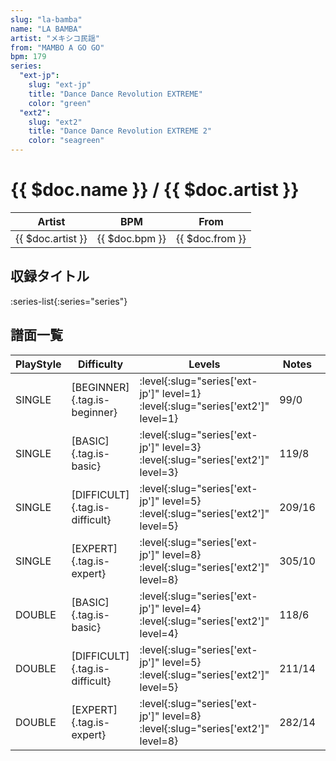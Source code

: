 ```yaml
---
slug: "la-bamba"
name: "LA BAMBA"
artist: "メキシコ民謡"
from: "MAMBO A GO GO"
bpm: 179
series:
  "ext-jp":
    slug: "ext-jp"
    title: "Dance Dance Revolution EXTREME"
    color: "green"
  "ext2":
    slug: "ext2"
    title: "Dance Dance Revolution EXTREME 2"
    color: "seagreen"
---
```


# {{ $doc.name }} / {{ $doc.artist }}

|Artist|BPM|From|
|------|---|----|
|{{ $doc.artist }}|{{ $doc.bpm }}|{{ $doc.from }}|

## 収録タイトル

:series-list{:series="series"}

## 譜面一覧

|PlayStyle|Difficulty|Levels|Notes|Movie|
|---------|----------|------|-----|-----|
|SINGLE|[BEGINNER]{.tag.is-beginner}|:level{:slug="series['ext-jp']" level=1} :level{:slug="series['ext2']" level=1}|99/0||
|SINGLE|[BASIC]{.tag.is-basic}|:level{:slug="series['ext-jp']" level=3} :level{:slug="series['ext2']" level=3}|119/8||
|SINGLE|[DIFFICULT]{.tag.is-difficult}|:level{:slug="series['ext-jp']" level=5} :level{:slug="series['ext2']" level=5}|209/16||
|SINGLE|[EXPERT]{.tag.is-expert}|:level{:slug="series['ext-jp']" level=8} :level{:slug="series['ext2']" level=8}|305/10||
|DOUBLE|[BASIC]{.tag.is-basic}|:level{:slug="series['ext-jp']" level=4} :level{:slug="series['ext2']" level=4}|118/6||
|DOUBLE|[DIFFICULT]{.tag.is-difficult}|:level{:slug="series['ext-jp']" level=5} :level{:slug="series['ext2']" level=5}|211/14||
|DOUBLE|[EXPERT]{.tag.is-expert}|:level{:slug="series['ext-jp']" level=8} :level{:slug="series['ext2']" level=8}|282/14||
